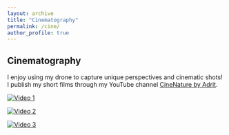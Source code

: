 ```yaml
---
layout: archive
title: "Cinematography"
permalink: /cine/
author_profile: true
---
```


## Cinematography

I enjoy using my drone to capture unique perspectives and cinematic shots! I publish my short films through my YouTube channel [CineNature by Adrit](https://www.youtube.com/@cinenature3344).

[![Video 1](https://img.youtube.com/vi/aRjdXKDzJ1I/hqdefault.jpg)](https://www.youtube.com/watch?v=aRjdXKDzJ1I)

[![Video 2](https://img.youtube.com/vi/LY84eTUpZQM/hqdefault.jpg)](https://www.youtube.com/watch?v=LY84eTUpZQM)

[![Video 3](https://img.youtube.com/vi/hrOy9ypFXpk/hqdefault.jpg)](https://www.youtube.com/watch?v=hrOy9ypFXpk)
